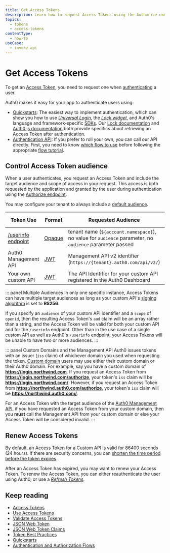 ```yaml
---
title: Get Access Tokens
description: Learn how to request Access Tokens using the Authorize endpoint when authenticating users and include the target audience and scope of access requested by the app and granted by the user.
topics:
  - tokens
  - access-tokens
contentType:
  - how-to
useCase:
  - invoke-api
---
```

# Get Access Tokens

To get an [Access Token](/tokens/concepts/access-tokens), you need to request one when [authenticating](/application-auth) a user.

Auth0 makes it easy for your app to authenticate users using:

* [Quickstarts](/quickstarts): The easiest way to implement authentication, which can show you how to use <dfn data-key="universal-login">[Universal Login](/universal-login)</dfn>, the <dfn data-key="lock">[Lock widget](/lock)</dfn>, and Auth0's language and framework-specific [SDKs](/libraries#sdks). Our [Lock documentation](/libraries/lock) and [Auth0.js documentation](/libraries/auth0js) both provide specifics about retrieving an Access Token after authentication.
* [Authentication API](/api/authentication): If you prefer to roll your own, you can call our API directly. First, you need to know [which flow to use](/api-auth/which-oauth-flow-to-use) before following the appropriate [flow tutorial](/flows).

## Control Access Token audience 

When a user authenticates, you request an Access Token and include the target audience and scope of access in your request. This access is both requested by the application and granted by the user during authentication using the [Authorize endpoint](/api/authentication#authorize-application).

You may configure your tenant to always include a [default audience](/dashboard/reference/settings-tenant#api-authorization-settings).

| Token Use | Format | Requested Audience | Requested Scope |
|-----------|--------|--------------------|-------|
| [/userinfo endpoint](/api/authentication#get-user-info) | [Opaque](/tokens/concepts/access-tokens#opaque-access-tokens) | tenant name (`${account.namespace}`), no value for `audience` parameter, no `audience` parameter passed | `openid` |
| Auth0 Management API | [JWT](/tokens/concepts/jwts) | Management API v2 identifier (`https://{tenant}.auth0.com/api/v2/`) |  |
| Your own custom API | [JWT](/tokens/concepts/jwts) | The API Identifier for your custom API registered in the Auth0 Dashboard |  |

::: panel Multiple Audiences
In only one specific instance, Access Tokens can have multiple target audiences as long as your custom API's [signing algorithm](/tokens/concepts/signing-algorithms) is set to **RS256**. 

If you specify an `audience` of your custom API identifier and a `scope` of `openid`, then the resulting Access Token's `aud` claim will be an array rather than a string, and the Access Token will be valid for both your custom API and for the `/userinfo` endpoint. Other than in the use case of a single custom API as well as Auth0's `/userinfo` endpoint, your Access Tokens will be unable to have two or more audiences.
:::

::: panel Custom Domains and the Management API
Auth0 issues tokens with an issuer (`iss` claim) of whichever domain you used when requesting the token. [Custom domain](/custom-domains) users may use either their custom domain or their Auth0 domain. For example, say you have a custom domain of **https://login.northwind.com**. If you request an Access Token from **https://login.northwind.com/authorize**, your token's `iss` claim will be **https://login.northwind.com/**. However, if you request an Access Token from **https://northwind.auth0.com/authorize**, your token's `iss` claim will be **https://northwind.auth0.com/**. 

For an Access Token with the target audience of the [Auth0 Management API](/api/management/v2), if you have requested an Access Token from your custom domain, then you **must** call the Management API from your custom domain or else your Access Token will be considered invalid.
:::

## Renew Access Tokens

By default, an Access Token for a Custom API is valid for 86400 seconds (24 hours). If there are security concerns, you can [shorten the time period before the token expires](/dashboard/guides/apis/update-token-lifetime). 

After an Access Token has expired, you may want to renew your Access Token. To renew the Access Token, you can either reauthenticate the user using Auth0, or use a <dfn data-key="refresh-token">[Refresh Tokens](/tokens/concepts/refresh-tokens)</dfn>.

## Keep reading

* [Access Tokens](/tokens/concepts/access-tokens)
* [Use Access Tokens](/tokens/guides/use-access-tokens)
* [Validate Access Tokens](/tokens/guides/validate-access-tokens)
* [JSON Web Token](/tokens/concepts/jwts)
* [JSON Web Token Claims](/tokens/concepts/jwt-claims)
* [Token Best Practices](/best-practices/token-best-practices)
* [Quickstarts](/quickstarts)
* [Authentication and Authorization Flows](/flows)
